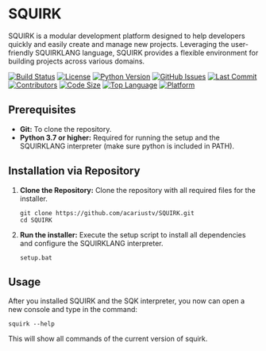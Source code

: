 # SQUIRK
SQUIRK is a modular development platform designed to help developers quickly and easily create and manage new projects. Leveraging the user-friendly SQUIRKLANG language, SQUIRK provides a flexible environment for building projects across various domains.

[![Build Status](https://img.shields.io/github/actions/workflow/status/acariustv/SQUIRK/python-app.yml)](https://github.com/acariustv/SQUIRK/actions)
[![License](https://img.shields.io/github/license/acariustv/SQUIRK)](https://github.com/acariustv/SQUIRK/blob/main/LICENSE)
[![Python Version](https://img.shields.io/badge/python-3.7%2B-blue)](https://www.python.org/)
[![GitHub Issues](https://img.shields.io/github/issues/acariustv/SQUIRK)](https://github.com/acariustv/SQUIRK/issues)
[![Last Commit](https://img.shields.io/github/last-commit/acariustv/SQUIRK)](https://github.com/acariustv/SQUIRK/commits/main)
[![Contributors](https://img.shields.io/github/contributors/acariustv/SQUIRK)](https://github.com/acariustv/SQUIRK/graphs/contributors)
[![Code Size](https://img.shields.io/github/languages/code-size/acariustv/SQUIRK)](https://github.com/acariustv/SQUIRK)
[![Top Language](https://img.shields.io/github/languages/top/acariustv/SQUIRK)](https://github.com/acariustv/SQUIRK)
[![Platform](https://img.shields.io/badge/platform-windows-blue.svg)](https://github.com/acariustv/SQUIRK)



## Prerequisites
- **Git:** To clone the repository.
- **Python 3.7 or higher:** Required for running the setup and the SQUIRKLANG interpreter (make sure python is included in PATH).

## Installation via Repository
1. **Clone the Repository:** Clone the repository with all required files for the installer.

   ```
   git clone https://github.com/acariustv/SQUIRK.git
   cd SQUIRK
   ```
2. **Run the installer:**
   Execute the setup script to install all dependencies and configure the SQUIRKLANG interpreter.

   ```
   setup.bat
   ```

## Usage
After you installed SQUIRK and the SQK interpreter, you now can open a new console and type in the command:

   ```
   squirk --help
   ```
This will show all commands of the current version of squirk.
